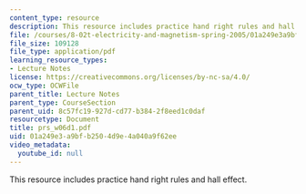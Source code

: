 ```yaml
---
content_type: resource
description: This resource includes practice hand right rules and hall effect.
file: /courses/8-02t-electricity-and-magnetism-spring-2005/01a249e3a9bfb2504d9e4a040a9f62ee_prs_w06d1.pdf
file_size: 109128
file_type: application/pdf
learning_resource_types:
- Lecture Notes
license: https://creativecommons.org/licenses/by-nc-sa/4.0/
ocw_type: OCWFile
parent_title: Lecture Notes
parent_type: CourseSection
parent_uid: 8c57fc19-927d-cd77-b384-2f8eed1c0daf
resourcetype: Document
title: prs_w06d1.pdf
uid: 01a249e3-a9bf-b250-4d9e-4a040a9f62ee
video_metadata:
  youtube_id: null
---
```

This resource includes practice hand right rules and hall effect.
